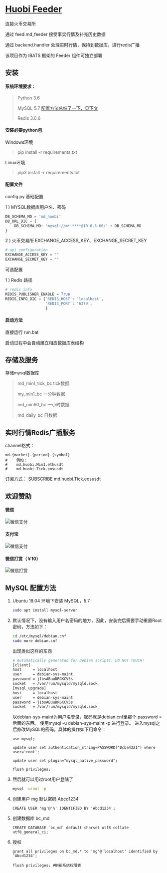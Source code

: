 ﻿# [Huobi Feeder](https://github.com/IBATS/IBATS_HuobiFeeder)
连接火币交易所

通过 feed.md_feeder 接受事实行情及补充历史数据

通过 backend.handler 处理实时行情，保持到数据库，进行redis广播

该项目作为 IBATS 框架的 Feeder 组件可独立部署



## 安装

#### 系统环境要求：

> Python 3.6 
>
> MySQL 5.7  [配置方法总结了一下，见下文](#mysql-配置方法)
>
> Redis 3.0.6 

#### 安装必要python包

Windows环境

> pip install -r requirements.txt

Linux环境

> pip3 install -r requirements.txt

#### 配置文件

config.py
基础配置

1 ) MYSQL数据库用户名、密码
```python
DB_SCHEMA_MD = 'md_huobi'
DB_URL_DIC = {
    DB_SCHEMA_MD: 'mysql://m*:****@10.0.3.66/' + DB_SCHEMA_MD
}
```
2 ) 火币交易所 EXCHANGE_ACCESS_KEY、EXCHANGE_SECRET_KEY
```python
# api configuration
EXCHANGE_ACCESS_KEY = ""
EXCHANGE_SECRET_KEY = ""
```

可选配置

1 ) Redis 路径
```python
# redis info
REDIS_PUBLISHER_ENABLE = True
REDIS_INFO_DIC = {'REDIS_HOST': 'localhost',
                  'REDIS_PORT': '6379',
                  }
```
#### 启动方法

直接运行 run.bat

启动过程中会自动建立相应数据库表结构



## 存储及服务

存储mysql数据库

> md_min1_tick_bc  tick数据
>
> my_min1_bc   一分钟数据
>
> md_min60_bc  一小时数据
>
> md_daily_bc  日数据

## 实时行情Redis广播服务

channel格式：

```
md.{market}.{period}.{symbol}
#    例如：
#    md.huobi.Min1.ethusdt
#    md.huobi.Tick.eosusdt
```
订阅方式：
SUBSCRIBE md.huobi.Tick.eosusdt


## 欢迎赞助

#### 微信

![微信支付](https://github.com/mmmaaaggg/ABAT_trader_4_blockchain/blob/master/mass/webchat_code200.png?raw=true)

#### 支付宝

![微信支付](https://github.com/mmmaaaggg/ABAT_trader_4_blockchain/blob/master/mass/alipay_code200.png?raw=true)

#### 微信打赏（￥10）

![微信打赏](https://github.com/mmmaaaggg/ABAT_trader_4_blockchain/blob/master/mass/dashang_code200.png?raw=true)

## MySQL 配置方法

 1. Ubuntu 18.04 环境下安装 MySQL，5.7
 
    ```bash
    sudo apt install mysql-server
    ```
 2. 默认情况下，没有输入用户名密码的地方，因此，安装完后需要手动重置Root密码，方法如下：

    ```bash
    cd /etc/mysql/debian.cnf
    sudo more debian.cnf
    ```
    出现类似这样的东西
    ```bash
    # Automatically generated for Debian scripts. DO NOT TOUCH!
    [client]
    host     = localhost
    user     = debian-sys-maint
    password = j1bsABuuDRGKCV5s
    socket   = /var/run/mysqld/mysqld.sock
    [mysql_upgrade]
    host     = localhost
    user     = debian-sys-maint
    password = j1bsABuuDRGKCV5s
    socket   = /var/run/mysqld/mysqld.sock
    ```

    以debian-sys-maint为用户名登录，密码就是debian.cnf里那个 password = 后面的东西。
    使用mysql -u debian-sys-maint -p 进行登录。
    进入mysql之后修改MySQL的密码，具体的操作如下用命令：
    ```mysql
    use mysql;
    
    update user set authentication_string=PASSWORD("Dcba4321") where user='root';
    
    update user set plugin="mysql_native_password"; 
     
    flush privileges;
    ```
 3. 然后就可以用过root用户登陆了

    ```bash
    mysql -uroot -p
    ```

 4. 创建用户 mg 默认密码 Abcd1234

    ```mysql
    CREATE USER 'mg'@'%' IDENTIFIED BY 'Abcd1234';
    ```
 5. 创建数据库 bc_md

    ```mysql
    CREATE DATABASE `bc_md` default charset utf8 collate utf8_general_ci;
    ```
 6. 授权

    ```mysql
    grant all privileges on bc_md.* to 'mg'@'localhost' identified by 'Abcd1234'; 
    
    flush privileges; #刷新系统权限表
    ```
 
